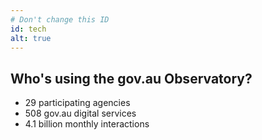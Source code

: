 ```yaml
---
# Don't change this ID
id: tech
alt: true
---
```


## Who's using the gov.au Observatory?

<ul class = "stats row">
	<li class = "col-md-4">
		<div>
			<span class = "au-display-xl mt-hero" > 29 </span>
			participating agencies
		</div>
	</li>
	<li class = "col-md-4">
		<div>
			<span class = "au-display-xl mt-hero"> 508 </span>  
			gov.au digital services
		</div>
	</li>
	<li class = "col-md-4">
		<div>
			<span class = "au-display-xl mt-hero"> 4.1 billion </span>
			monthly interactions
		</div>
	</li>
</ul>
